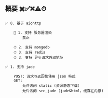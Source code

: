 
## 概要 ✖️✅❌⚠️⏱

    ✅ 0. 基于 aiohttp

        🚫 1. 支持 服务器渲染
            禁止

        ⏱ 2. 支持 mongodb
        ⏱ 3. 支持 redis
        ⏱ 3. 支持 异步请求外部地址

    ✅ 1. 支持 jade

        POST: 请求与返回都使用 json 格式
        GET:
            允许访问 static (资源静态下载)
            允许访问 src_jade (jade&html，缓存在内存)
